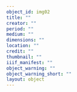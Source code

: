```yaml
---
object_id: img02
title: ""
creator: ""
period: ""
medium: ""
dimensions: ""
location: ""
credit: ""
thumbnail: ""
iiif_manifest: ""
object_warning: ""
object_warning_short: ""
layout: object
---
```



